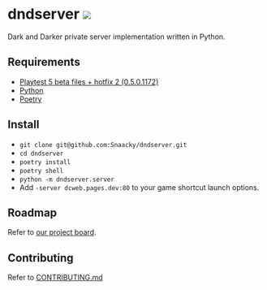 # dndserver <a href="https://discord.gg/JdUWpdyvKr"><img src="https://discordapp.com/api/guilds/1098711487125672016/widget.png?style=shield"></a>

Dark and Darker private server implementation written in Python.

## Requirements

- [Playtest 5 beta files + hotfix 2 (0.5.0.1172)](https://discord.gg/darkanddarker)
- [Python](https://www.python.org/)
- [Poetry](https://python-poetry.org/)

## Install

- `git clone git@github.com:Snaacky/dndserver.git`
- `cd dndserver`
- `poetry install`
- `poetry shell`
- `python -m dndserver.server`
- Add `-server dcweb.pages.dev:80` to your game shortcut launch options.

## Roadmap

Refer to [our project board](https://github.com/users/Snaacky/projects/4?query=is%3Aopen+sort%3Aupdated-desc).

## Contributing
Refer to [CONTRIBUTING.md](https://github.com/Snaacky/dndserver/blob/master/CONTRIBUTING.md)
